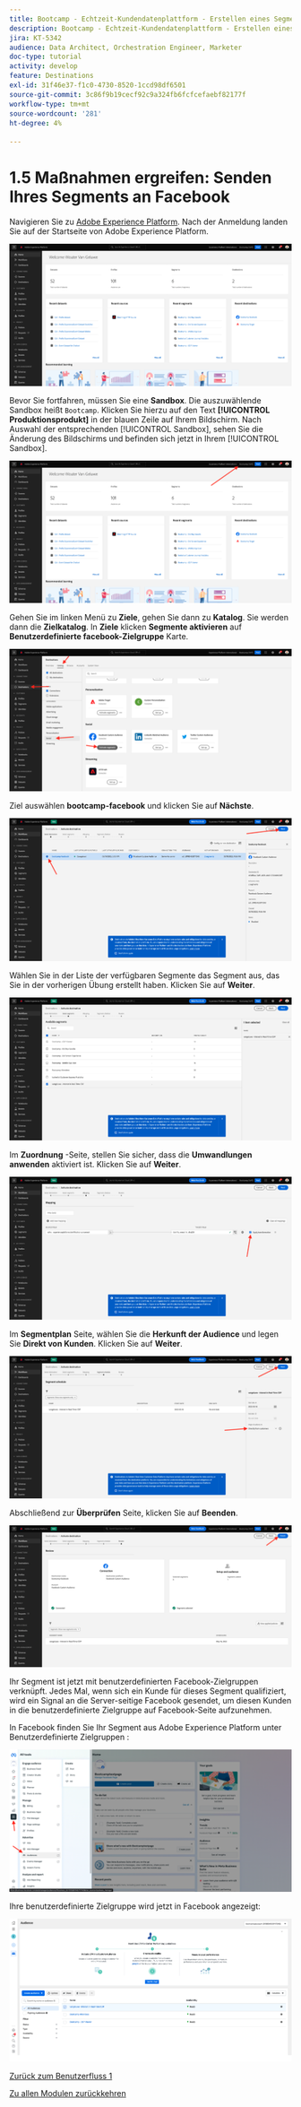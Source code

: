 ```yaml
---
title: Bootcamp - Echtzeit-Kundendatenplattform - Erstellen eines Segments und Handeln - Senden Sie Ihr Segment an DV360
description: Bootcamp - Echtzeit-Kundendatenplattform - Erstellen eines Segments und Handeln - Senden Sie Ihr Segment an DV360
jira: KT-5342
audience: Data Architect, Orchestration Engineer, Marketer
doc-type: tutorial
activity: develop
feature: Destinations
exl-id: 31f46e37-f1c0-4730-8520-1ccd98df6501
source-git-commit: 3c86f9b19cecf92c9a324fb6fcfcefaebf82177f
workflow-type: tm+mt
source-wordcount: '281'
ht-degree: 4%

---
```


# 1.5 Maßnahmen ergreifen: Senden Ihres Segments an Facebook

Navigieren Sie zu [Adobe Experience Platform](https://experience.adobe.com/platform). Nach der Anmeldung landen Sie auf der Startseite von Adobe Experience Platform.

![Datenaufnahme](./images/home.png)

Bevor Sie fortfahren, müssen Sie eine **Sandbox**. Die auszuwählende Sandbox heißt ``Bootcamp``. Klicken Sie hierzu auf den Text **[!UICONTROL Produktionsprodukt]** in der blauen Zeile auf Ihrem Bildschirm. Nach Auswahl der entsprechenden [!UICONTROL Sandbox], sehen Sie die Änderung des Bildschirms und befinden sich jetzt in Ihrem [!UICONTROL Sandbox].

![Datenaufnahme](./images/sb1.png)

Gehen Sie im linken Menü zu **Ziele**, gehen Sie dann zu **Katalog**. Sie werden dann die **Zielkatalog**. In **Ziele** klicken **Segmente aktivieren** auf **Benutzerdefinierte facebook-Zielgruppe** Karte.

![RTCDP](./images/rtcdpgoogleseg.png)

Ziel auswählen **bootcamp-facebook** und klicken Sie auf **Nächste**.

![RTCDP](./images/rtcdpcreatedest2.png)

Wählen Sie in der Liste der verfügbaren Segmente das Segment aus, das Sie in der vorherigen Übung erstellt haben. Klicken Sie auf **Weiter**.

![RTCDP](./images/rtcdpcreatedest3.png)

Im **Zuordnung** -Seite, stellen Sie sicher, dass die **Umwandlungen anwenden** aktiviert ist. Klicken Sie auf **Weiter**.

![RTCDP](./images/rtcdpcreatedest4a.png)

Im **Segmentplan** Seite, wählen Sie die **Herkunft der Audience** und legen Sie **Direkt von Kunden**. Klicken Sie auf **Weiter**.

![RTCDP](./images/rtcdpcreatedest4.png)

Abschließend zur **Überprüfen** Seite, klicken Sie auf **Beenden**.

![RTCDP](./images/rtcdpcreatedest5.png)

Ihr Segment ist jetzt mit benutzerdefinierten Facebook-Zielgruppen verknüpft. Jedes Mal, wenn sich ein Kunde für dieses Segment qualifiziert, wird ein Signal an die Server-seitige Facebook gesendet, um diesen Kunden in die benutzerdefinierte Zielgruppe auf Facebook-Seite aufzunehmen.

In Facebook finden Sie Ihr Segment aus Adobe Experience Platform unter Benutzerdefinierte Zielgruppen :

![RTCDP](./images/rtcdpcreatedest5b.png)

Ihre benutzerdefinierte Zielgruppe wird jetzt in Facebook angezeigt:

![RTCDP](./images/rtcdpcreatedest5a.png)

[Zurück zum Benutzerfluss 1](./uc1.md)

[Zu allen Modulen zurückkehren](../../overview.md)
